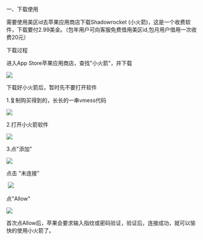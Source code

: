 <p>
	<br />
</p>
<p>
	<p>
		一、下载使用
	</p>
	<p>
		需要使用美区id去苹果应用商店下载Shadowrocket&nbsp;(小火箭)，这是一个收费软件，下载要付2.99美金。（包年用户可向客服免费借用美区id,包月用户借用一次收费20元）
	</p>
	<p>
		下载过程
	</p>
	<p>
		进入App&nbsp;Store苹果应用商店，查找"小火箭"，并下载
	</p>
	<p>
		<img src="http://imglf4.nosdn.127.net/img/ZnNCY2xBcFVWYnVHOSthY3oxT04xUkVyMFJETENTL1pBaXZOaXR6bWROU1d0MHFvL1dOY0x3PT0.jpg?=imageView&amp;thumbnail=500x0&amp;quality=96&amp;stripmeta=0&amp;type=jpg%7Cwatermark&amp;type=2" />
	</p>
	<p>
		下载好小火箭后，暂时先不要打开软件
	</p>
	<p>
		1.复制购买得到的，长长的一串vmess代码
	</p>
	<p>
		<img src="http://imglf3.nosdn.127.net/img/ZnNCY2xBcFVWYnVHOSthY3oxT04xYlkzWmxsOE5EWVMvTVl2MTdFYzdnekJVRnl6WUp4Z09BPT0.jpg?=imageView&amp;thumbnail=500x0&amp;quality=96&amp;stripmeta=0&amp;type=jpg%7Cwatermark&amp;type=2" />
	</p>
	<p>
		2.打开小火箭软件
	</p>
	<p>
		<img src="http://imglf5.nosdn.127.net/img/ZnNCY2xBcFVWYnVLT3dJSkx5dkxBWEpYeUIrRitOaCt4VW5pYi9kZjhyQU41UllIeDZ1UkFBPT0.png?=imageView&amp;thumbnail=500x0&amp;quality=96&amp;stripmeta=0&amp;type=jpg%7Cwatermark&amp;type=2" />
	</p>
	<p>
		3.点"添加"
	</p>
	<p>
		<img src="http://imglf5.nosdn.127.net/img/ZnNCY2xBcFVWYnVHOSthY3oxT04xVEl3WGRZMUNZYmxaRmxEVEZRQ1Byc1ZSTU9HdTFnbUdnPT0.jpg?=imageView&amp;thumbnail=500x0&amp;quality=96&amp;stripmeta=0&amp;type=jpg%7Cwatermark&amp;type=2" />
	</p>
	<p>
		点击&nbsp;"未连接"
	</p>
	<p>
		&nbsp;<img src="http://imglf3.nosdn.127.net/img/ZnNCY2xBcFVWYnZqei9pR1ZnWWdxN0paTTZWekFVTnJpdTB5MEphVlo4WDRKaUVmZW1vbDJ3PT0.png?=imageView&amp;thumbnail=500x0&amp;quality=96&amp;stripmeta=0&amp;type=jpg%7Cwatermark&amp;type=2" />
	</p>
	<p>
		点"Allow"
	</p>
	<p>
		<img src="http://imglf6.nosdn.127.net/img/ZnNCY2xBcFVWYnVLT3dJSkx5dkxBVVdIMUVORmpZNVEvVUIwalVjOFAwaFZ4Y2dKQXRFYm9RPT0.png?=imageView&amp;thumbnail=500x0&amp;quality=96&amp;stripmeta=0&amp;type=jpg%7Cwatermark&amp;type=2" />
	</p>
	<p>
		首次点Allow后，苹果会要求输入指纹或密码验证，验证后，连接成功，就可以愉快的使用小火箭了。
	</p>
	<p>
		<br />
	</p>
	<p>
		<br />
	</p>
	<p>
		<br />
	</p>
</p>
<p>
	<br />
</p>
